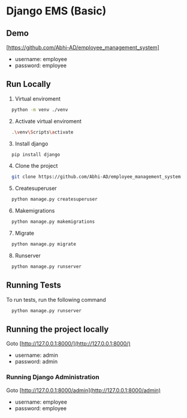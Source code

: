 
# Django EMS (Basic)



## Demo
[https://github.com/Abhi-AD/employee_management_system]

- username: employee
- password: employee

## Run Locally



  1. Virtual enviroment

```bash
  python -m venv ./venv
```

  2. Activate virtual enviroment

```bash
  .\venv\Scripts\activate
```

  3. Install django
```bash
  pip install django
```

  4. Clone the project

```bash
  git clone https://github.com/Abhi-AD/employee_management_system
```
  5. Createsuperuser

```bash
  python manage.py createsuperuser
```
  6. Makemigrations

```bash
  python manage.py makemigrations
```
   7. Migrate

```bash
  python manage.py migrate
```
  8. Runserver
```bash
  python manage.py runserver
```

## Running Tests

To run tests, run the following command

```bash
  python manage.py runserver
```

## Running the project locally

Goto [http://127.0.0.1:8000/](http://127.0.0.1:8000/)
- username: admin
- password: admin

### Running Django Administration

Goto [http://127.0.0.1:8000/admin](http://127.0.0.1:8000/admin)
- username: employee
- password: employee
  
